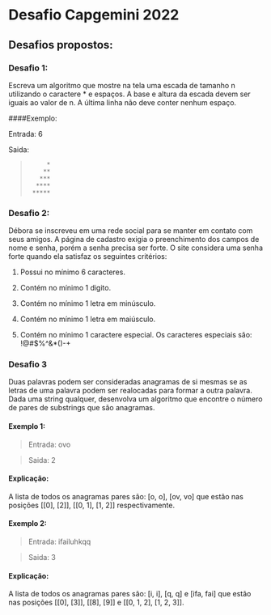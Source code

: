 # Desafio Capgemini 2022

## Desafios propostos:

### Desafio 1:
Escreva um algoritmo que mostre na tela uma escada de tamanho n utilizando o caractere * e espaços. A base e altura da escada devem ser iguais ao valor de n. A última linha não deve conter nenhum espaço.

####Exemplo: 

Entrada: 6

Saida:
>          *
>         **
>        ***
>       ****
>      *****

### Desafio 2:
Débora se inscreveu em uma rede social para se manter em contato com seus amigos. A página de cadastro exigia o preenchimento dos campos de nome e senha, porém a senha precisa ser forte. O site considera uma senha forte quando ela satisfaz os seguintes critérios:

1. Possui no mínimo 6 caracteres.

2. Contém no mínimo 1 digito.

3. Contém no mínimo 1 letra em minúsculo.

4. Contém no mínimo 1 letra em maiúsculo.

5. Contém no mínimo 1 caractere especial. Os caracteres especiais são: !@#$%^&*()-+

### Desafio 3
Duas palavras podem ser consideradas anagramas de si mesmas se as letras de uma palavra podem ser realocadas para formar a outra palavra. Dada uma string qualquer, desenvolva um algoritmo que encontre o número de pares de substrings que são anagramas.

#### Exemplo 1: 
> Entrada: ovo

> Saida: 2
#### Explicação:
A lista de todos os anagramas pares são: [o, o], [ov, vo] que estão nas posições [[0], [2]], [[0, 1], [1, 2]] respectivamente. 

#### Exemplo 2: 
> Entrada: ifailuhkqq

> Saida: 3

#### Explicação:
A lista de todos os anagramas pares são: [i, i], [q, q] e [ifa, fai] que estão nas posições [[0], [3]], [[8],  [9]] e [[0, 1, 2], [1, 2, 3]].
 

